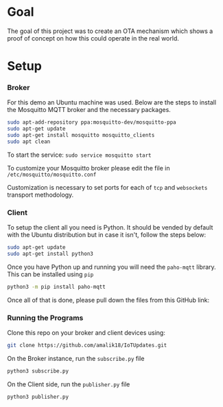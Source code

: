 # Goal
The goal of this project was to create an OTA mechanism which shows a proof of concept on how this could operate in
the real world.


# Setup

### Broker
For this demo an Ubuntu machine was used. Below are the steps to install the Mosquitto MQTT broker and the necessary
packages.

```bash
sudo apt-add-repository ppa:mosquitto-dev/mosquitto-ppa
sudo apt-get update
sudo apt-get install mosquitto mosquitto_clients
sudo apt clean
```

To start the service: `sudo service mosquitto start`

To customize your Mosquitto broker please edit the file in `/etc/mosquitto/mosquitto.conf`

Customization is necessary to set ports for each of `tcp` and `websockets` transport methodology.

### Client
To setup the client all you need is Python. It should be vended by default with the Ubuntu distribution but in case it
isn't, follow the steps below:

```bash
sudo apt-get update
sudo apt-get install python3
```

Once you have Python up and running you will need the `paho-mqtt` library. This can be installed using `pip`

```bash
python3 -m pip install paho-mqtt
```

Once all of that is done, please pull down the files from this GitHub link: 

### Running the Programs

Clone this repo on your broker and client devices using:

```bash
git clone https://github.com/amalik18/IoTUpdates.git
```

On the Broker instance, run the `subscribe.py` file

```bash
python3 subscribe.py
```

On the Client side, run the `publisher.py` file

```bash
python3 publisher.py
```



